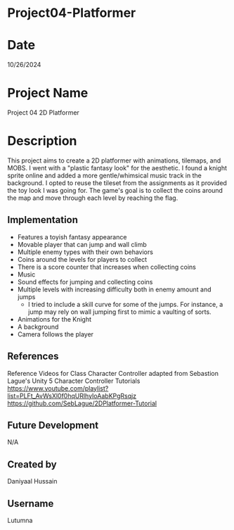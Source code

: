 # Project04-Platformer

# Date
10/26/2024

# Project Name
Project 04 2D Platformer

# Description
This project aims to create a 2D platformer with animations, tilemaps, and MOBS. I went with a "plastic fantasy look" for the aesthetic. I found a knight sprite online and added a more gentle/whimsical music track in the background. I opted to reuse the tileset from the assignments as it provided the toy look I was going for. The game's goal is to collect the coins around the map and move through each level by reaching the flag.

## Implementation
- Features a toyish fantasy appearance
- Movable player that can jump and wall climb
- Multiple enemy types with their own behaviors
- Coins around the levels for players to collect
- There is a score counter that increases when collecting coins
- Music
- Sound effects for jumping and collecting coins
- Multiple levels with increasing difficulty both in enemy amount and jumps
  - I tried to include a skill curve for some of the jumps. For instance, a jump may rely on wall jumping first to mimic a vaulting of sorts.
- Animations for the Knight
- A background
- Camera follows the player

## References

Reference Videos for Class
Character Controller adapted from Sebastion Lague's Unity 5 Character Controller Tutorials
https://www.youtube.com/playlist?list=PLFt_AvWsXl0f0hqURlhyIoAabKPgRsqjz
https://github.com/SebLague/2DPlatformer-Tutorial

## Future Development
N/A

## Created by
Daniyaal Hussain

## Username
Lutumna
